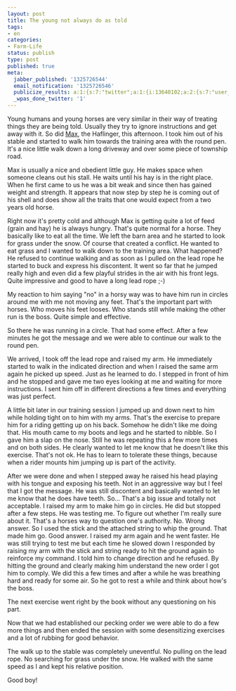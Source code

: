 ```yaml
---
layout: post
title: The young not always do as told
tags:
- en
categories:
- Farm-Life
status: publish
type: post
published: true
meta:
  jabber_published: '1325726544'
  email_notification: '1325726546'
  publicize_results: a:1:{s:7:"twitter";a:1:{i:13640102;a:2:{s:7:"user_id";s:10:"snscaimito";s:7:"post_id";s:18:"154734469591482368";}}}
  _wpas_done_twitter: '1'
---
```

<p>Young humans and young horses are very similar in their way of treating things they are being told. Usually they try to ignore instructions and get away with it. So did <a href="http://blog.stephan-schwab.com/2011/12/06/max-the-haflinger/">Max</a>, the Haflinger, this afternoon. I took him out of his stable and started to walk him towards the training area with the round pen. It's a nice little walk down a long driveway and over some piece of township road.</p>
<p>Max is usually a nice and obedient little guy. He makes space when someone cleans out his stall. He waits until his hay is in the right place. When he first came to us he was a bit weak and since then has gained weight and strength. It appears that now step by step he is coming out of his shell and does show all the traits that one would expect from a two years old horse.</p>
<p>Right now it's pretty cold and although Max is getting quite a lot of feed (grain and hay) he is always hungry. That's quite normal for a horse. They basically like to eat all the time. We left the barn area and he started to look for grass under the snow. Of course that created a conflict. He wanted to eat grass and I wanted to walk down to the training area. What happened? He refused to continue walking and as soon as I pulled on the lead rope he started to buck and express his discontent. It went so far that he jumped really high and even did a few playful strides in the air with his front legs. Quite impressive and good to have a long lead rope ;-)</p>
<p>My reaction to him saying "no" in a horsy way was to have him run in circles around me with me not moving any feet. That's the important part with horses. Who moves his feet looses. Who stands still while making the other run is the boss. Quite simple and effective.</p>
<p>So there he was running in a circle. That had some effect. After a few minutes he got the message and we were able to continue our walk to the round pen.</p>
<p>We arrived, I took off the lead rope and raised my arm. He immediately started to walk in the indicated direction and when I raised the same arm again he picked up speed. Just as he learned to do. I stepped in front of him and he stopped and gave me two eyes looking at me and waiting for more instructions. I sent him off in different directions a few times and everything was just perfect.</p>
<p>A little bit later in our training session I jumped up and down next to him while holding tight on to him with my arms. That's the exercise to prepare him for a riding getting up on his back. Somehow he didn't like me doing that. His mouth came to my boots and legs and he started to nibble. So I gave him a slap on the nose. Still he was repeating this a few more times and on both sides. He clearly wanted to let me know that he doesn't like this exercise. That's not ok. He has to learn to tolerate these things, because when a rider mounts him jumping up is part of the activity.</p>
<p>After we were done and when I stepped away he raised his head playing with his tongue and exposing his teeth. Not in an aggressive way but I feel that I got the message. He was still discontent and basically wanted to let me know that he does have teeth. So… That's a big issue and totally not acceptable. I raised my arm to make him go in circles. He did but stopped after a few steps. He was testing me. To figure out whether I'm really sure about it. That's a horses way to question one's authority. No. Wrong answer. So I used the stick and the attached string to whip the ground. That made him go. Good answer. I raised my arm again and he went faster. He was still trying to test me but each time he slowed down I responded by raising my arm with the stick and string ready to hit the ground again to reinforce my command. I told him to change direction and he refused. By hitting the ground and clearly making him understand the new order I got him to comply. We did this a few times and after a while he was breathing hard and ready for some air. So he got to rest a while and think about how's the boss.</p>
<p>The next exercise went right by the book without any questioning on his part.</p>
<p>Now that we had established our pecking order we were able to do a few more things and then ended the session with some desensitizing exercises and a lot of rubbing for good behavior.</p>
<p>The walk up to the stable was completely uneventful. No pulling on the lead rope. No searching for grass under the snow. He walked with the same speed as I and kept his relative position.</p>
<p>Good boy!</p>
<p> </p>
